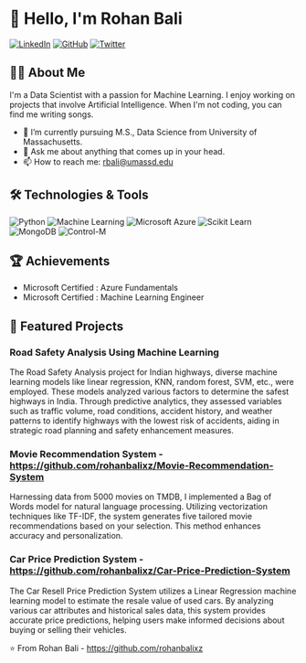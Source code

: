 # 👋 Hello, I'm Rohan Bali

[![LinkedIn](https://img.shields.io/badge/LinkedIn-Profile-blue)](https://www.linkedin.com/in/rohan-bali-301345293/)
[![GitHub](https://img.shields.io/badge/GitHub-Follow-brightgreen)](https://github.com/rohanbalixz)
[![Twitter](https://img.shields.io/badge/Twitter-Follow-blue)](https://x.com/bali2ro)

## 🧑‍💻 About Me
I'm a Data Scientist with a passion for Machine Learning. I enjoy working on projects that involve Artificial Intelligence. When I'm not coding, you can find me writing songs.

- 🌱 I’m currently pursuing M.S., Data Science from University of Massachusetts.
- 💬 Ask me about anything that comes up in your head.
- 📫 How to reach me: rbali@umassd.edu

## 🛠️ Technologies & Tools
![Python](https://img.shields.io/badge/-Python-333?style=flat&logo=python)
![Machine Learning](https://img.shields.io/badge/-Machine%20Learning-333?style=flat&logo=python)
![Microsoft Azure](https://img.shields.io/badge/-Microsoft%20Azure-333?style=flat&logo=microsoft-azure)
![Scikit Learn](https://img.shields.io/badge/-Scikit%20Learn-333?style=flat&logo=scikit-learn)
![MongoDB](https://img.shields.io/badge/-MongoDB-333?style=flat&logo=mongodb)
![Control-M](https://img.shields.io/badge/-Control-M-333?style=flat&logo=control-m)

## 🏆 Achievements
- Microsoft Certified : Azure Fundamentals
- Microsoft Certified : Machine Learning Engineer

## 📂 Featured Projects
### Road Safety Analysis Using Machine Learning 
The Road Safety Analysis project for Indian highways, diverse
machine learning models like linear regression, KNN, random forest, SVM, etc., were employed. These models
analyzed various factors to determine the safest highways in India. Through predictive analytics, they assessed
variables such as traffic volume, road conditions, accident history, and weather patterns to identify highways with
the lowest risk of accidents, aiding in strategic road planning and safety enhancement measures.

### Movie Recommendation System - https://github.com/rohanbalixz/Movie-Recommendation-System
Harnessing data from 5000 movies on TMDB, I implemented a Bag of Words
model for natural language processing. Utilizing vectorization techniques like TF-IDF, the system generates five
tailored movie recommendations based on your selection. This method enhances accuracy and personalization.

### Car Price Prediction System - https://github.com/rohanbalixz/Car-Price-Prediction-System
The Car Resell Price Prediction System utilizes a Linear Regression machine learning model to estimate the resale value of used cars. By analyzing various car attributes and historical sales data, this system provides accurate price predictions, helping users make informed decisions about buying or selling their vehicles.

⭐️ From Rohan Bali - https://github.com/rohanbalixz
